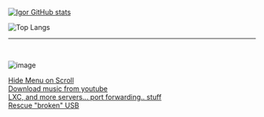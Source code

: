 
  
  [![Igor GitHub stats](https://github-readme-stats.vercel.app/api?username=lnxfsf&show_icons=true&theme=dark#gh-dark-mode-only)](https://github.com/anuraghazra/github-readme-stats#gh-dark-mode-only) 



<!-- ![Igor GitHub stats](https://github-readme-stats.vercel.app/api?username=lnxfsf&show=reviews,discussions_started,discussions_answered,prs_merged,prs_merged_percentage&show_icons=true&theme=dark#gh-dark-mode-only) -->




<!-- ![Top Langs](https://github-readme-stats.vercel.app/api/top-langs/?username=lnxfsf&langs_count=20&theme=dark&layout=pie) -->


![Top Langs](https://github-readme-stats.vercel.app/api/top-langs/?username=lnxfsf&langs_count=20&theme=dark&layout=donut)


 ----
  <br>
  
![image](https://img.shields.io/badge/dev.to-0A0A0A?style=for-the-badge&logo=devdotto&logoColor=white)

[Hide Menu on Scroll](https://dev.to/darty/hide-menu-on-scroll-548k)<br>
[Download music from youtube](https://dev.to/darty/download-music-from-youtube-m8l)<br>
[LXC, and more servers... port forwarding.. stuff](https://dev.to/darty/lxc-and-more-servers-port-forwarding-stuff-3nn2)<br>
[Rescue "broken" USB](https://dev.to/darty/rescue-broken-usb-1mgc)<br>

 
